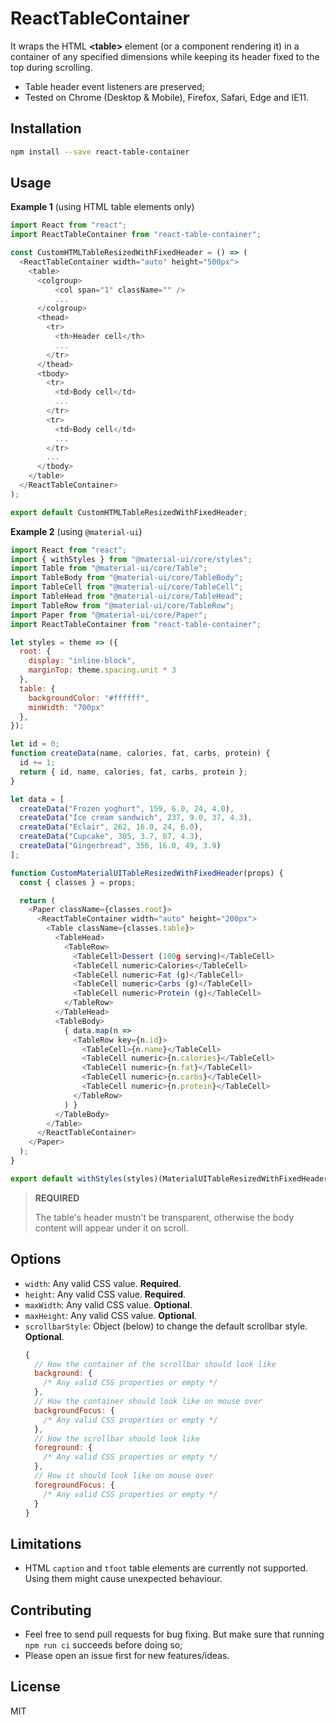 ReactTableContainer
===================

It wraps the HTML **\<table\>** element (or a component rendering it) in a container of any specified dimensions while keeping its header fixed to the top during scrolling.

* Table header event listeners are preserved;
* Tested on Chrome (Desktop & Mobile), Firefox, Safari, Edge and IE11.

Installation
------------

```bash
npm install --save react-table-container
```

Usage
-----

**Example 1** (using HTML table elements only)

```js
import React from "react";
import ReactTableContainer from "react-table-container";

const CustomHTMLTableResizedWithFixedHeader = () => (
  <ReactTableContainer width="auto" height="500px">
    <table>
      <colgroup>
          <col span="1" className="" />
          ...
      </colgroup>
      <thead>
        <tr>
          <th>Header cell</th>
          ...
        </tr>
      </thead>
      <tbody>
        <tr>
          <td>Body cell</td>
          ...
        </tr>
        <tr>
          <td>Body cell</td>
          ...
        </tr>
        ...
      </tbody>
    </table>
  </ReactTableContainer>
);

export default CustomHTMLTableResizedWithFixedHeader;
```

**Example 2** (using `@material-ui`)

```js
import React from "react";
import { withStyles } from "@material-ui/core/styles";
import Table from "@material-ui/core/Table";
import TableBody from "@material-ui/core/TableBody";
import TableCell from "@material-ui/core/TableCell";
import TableHead from "@material-ui/core/TableHead";
import TableRow from "@material-ui/core/TableRow";
import Paper from "@material-ui/core/Paper";
import ReactTableContainer from "react-table-container";

let styles = theme => ({
  root: {
    display: "inline-block",
    marginTop: theme.spacing.unit * 3
  },
  table: {
    backgroundColor: "#ffffff",
    minWidth: "700px"
  },
});

let id = 0;
function createData(name, calories, fat, carbs, protein) {
  id += 1;
  return { id, name, calories, fat, carbs, protein };
}

let data = [
  createData("Frozen yoghurt", 159, 6.0, 24, 4.0),
  createData("Ice cream sandwich", 237, 9.0, 37, 4.3),
  createData("Eclair", 262, 16.0, 24, 6.0),
  createData("Cupcake", 305, 3.7, 67, 4.3),
  createData("Gingerbread", 356, 16.0, 49, 3.9)
];

function CustomMaterialUITableResizedWithFixedHeader(props) {
  const { classes } = props;

  return (
    <Paper className={classes.root}>
      <ReactTableContainer width="auto" height="200px">
        <Table className={classes.table}>
          <TableHead>
            <TableRow>
              <TableCell>Dessert (100g serving)</TableCell>
              <TableCell numeric>Calories</TableCell>
              <TableCell numeric>Fat (g)</TableCell>
              <TableCell numeric>Carbs (g)</TableCell>
              <TableCell numeric>Protein (g)</TableCell>
            </TableRow>
          </TableHead>
          <TableBody>
            { data.map(n => 
              <TableRow key={n.id}>
                <TableCell>{n.name}</TableCell>
                <TableCell numeric>{n.calories}</TableCell>
                <TableCell numeric>{n.fat}</TableCell>
                <TableCell numeric>{n.carbs}</TableCell>
                <TableCell numeric>{n.protein}</TableCell>
              </TableRow>
            ) }
          </TableBody>
        </Table>
      </ReactTableContainer>
    </Paper>
  );
}

export default withStyles(styles)(MaterialUITableResizedWithFixedHeader);
```

> **REQUIRED**
> 
> The table's header mustn't be transparent, otherwise the body content will appear under it on scroll.

Options
-------

* `width`: Any valid CSS value. **Required**.
* `height`: Any valid CSS value. **Required**.
* `maxWidth`: Any valid CSS value. **Optional**.
* `maxHeight`: Any valid CSS value. **Optional**.
* `scrollbarStyle`: Object (below) to change the default scrollbar style. **Optional**.
   ```js
   {
     // How the container of the scrollbar should look like
     background: {
       /* Any valid CSS properties or empty */
     },
     // How the container should look like on mouse over
     backgroundFocus: {
       /* Any valid CSS properties or empty */
     },
     // How the scrollbar should look like
     foreground: {
       /* Any valid CSS properties or empty */
     },
     // How it should look like on mouse over
     foregroundFocus: {
       /* Any valid CSS properties or empty */
     }
   }
   ```

Limitations
-----------

* HTML `caption` and `tfoot` table elements are currently not supported. Using them might cause unexpected behaviour.

Contributing
------------

* Feel free to send pull requests for bug fixing. But make sure that running `npm run ci` succeeds before doing so;
* Please open an issue first for new features/ideas.

License
-------

MIT
